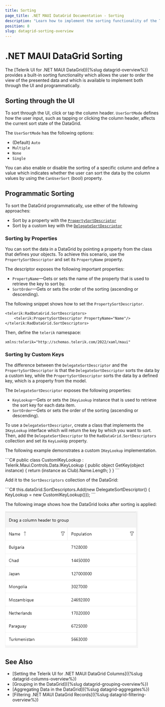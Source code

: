 ```yaml
---
title: Sorting
page_title: .NET MAUI DataGrid Documentation - Sorting
description: "Learn how to implement the sorting functionality of the Telerik UI for .NET MAUI DataGrid through the UI or by using programmatic sorting over a custom or a defined key which is a property from the model."
position: 8
slug: datagrid-sorting-overview
---
```


# .NET MAUI DataGrid Sorting

The [Telerik UI for .NET MAUI DataGrid]({%slug datagrid-overview%}) provides a built-in sorting functionality which allows the user to order the view of the presented data and which is available to implement both through the UI and programmatically.

## Sorting through the UI

To sort through the UI, click or tap the column header. `UserSortMode` defines how the user input, such as tapping or clicking the column header, affects the current sort state of the DataGrid.

The `UserSortMode` has the following options: 

* (Default) `Auto`
* `Multiple`
* `None`
* `Single`

You can also enable or disable the sorting of a specific column and define a value which indicates whether the user can sort the data by the column values by using the `CanUserSort` (bool) property.

## Programmatic Sorting

To sort the DataGrid programmatically, use either of the following approaches:

* Sort by a property with the [`PropertySortDescriptor`](#property-sort-descriptor)
* Sort by a custom key with the [`DelegateSortDescriptor`](#delegate-sort-descriptor)

### Sorting by Properties

You can sort the data in a DataGrid by pointing a property from the class that defines your objects. To achieve this scenario, use the `PropertySortDescriptor` and set its `PropertyName` property.

The descriptor exposes the following important properties:

* `PropertyName`&mdash;Gets or sets the name of the property that is used to retrieve the key to sort by.
* `SortOrder`&mdash;Gets or sets the order of the sorting (ascending or descending).

The following snippet shows how to set the `PropertySortDescriptor`.

```XAML
<telerik:RadDataGrid.SortDescriptors>
	<telerik:PropertySortDescriptor PropertyName="Name"/>
</telerik:RadDataGrid.SortDescriptors>
```

Then, define the `telerik` namespace:

```XAML
xmlns:telerik="http://schemas.telerik.com/2022/xaml/maui"
```

### Sorting by Custom Keys

The difference between the `DelegateSortDescriptor` and the `PropertySortDescriptor` is that the `DelegateSortDescriptor` sorts the data by a custom key, while the `PropertySortDescriptor` sorts the data by a defined key, which is a property from the model.

The `DelegateSortDescriptor` exposes the following properties:

* `KeyLookup`&mdash;Gets or sets the `IKeyLookup` instance that is used to retrieve the sort key for each data item.
* `SortOrder`&mdash;Gets or sets the order of the sorting (ascending or descending).

To use a `DelegateSortDescriptor`, create a class that implements the `IKeyLookup` interface which will return the key by which you want to sort. Then, add the `DelegateSortDescriptor` to the `RadDataGrid.SortDescriptors` collection and set its `KeyLookUp` property.

The following example demonstrates a custom `IKeyLookup` implementation.

<snippet id='datagrid-delegatesortdescriptor-ikeylookup'/>
```C#
public class CustomIKeyLookup : Telerik.Maui.Controls.Data.IKeyLookup
{
	public object GetKey(object instance)
	{
		return (instance as Club).Name.Length;
	}
}
```

Add it to the `SortDescriptors` collection of the DataGrid:

<snippet id='datagrid-delegatesortdescriptor-csharp'/>
```C#
this.dataGrid.SortDescriptors.Add(new DelegateSortDescriptor() { KeyLookup = new CustomIKeyLookup()});
```

The following image shows how the DataGrid looks after sorting is applied:

![.NET MAUI Grid Sorting](images/datagrid_sorting.png)

## See Also

- [Setting the Telerik UI for .NET MAUI DataGrid Columns]({%slug datagrid-columns-overview%})
- [Grouping in the DataGrid]({%slug datagrid-grouping-overview%})
- [Aggregating Data in the DataGrid]({%slug datagrid-aggregates%})
- [Filtering .NET MAUI DataGrid Records]({%slug datagrid-filtering-overview%})
